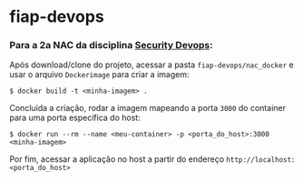 # fiap-devops

### Para a 2a NAC da disciplina [Security Devops](https://github.com/fiap2tin):

Após download/clone do projeto, acessar a pasta `fiap-devops/nac_docker` e usar o arquivo `Dockerimage` para criar a imagem:

`$ docker build -t <minha-imagem> .`

Concluída a criação, rodar a imagem mapeando a porta `3000` do container para uma porta específica do host:

`$ docker run --rm --name <meu-container> -p <porta_do_host>:3000 <minha-imagem>`

Por fim, acessar a aplicação no host a partir do endereço `http://localhost:<porta_do_host>`
